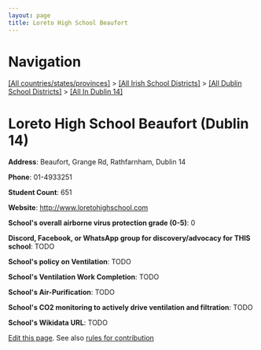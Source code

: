 ```yaml
---
layout: page
title: Loreto High School Beaufort
---
```

# Navigation

[[All countries/states/provinces]](../../../..) > [[All Irish School Districts]](../../..) > [[All Dublin School Districts]](../..) > [[All In Dublin 14]](..)

# Loreto High School Beaufort (Dublin 14)

**Address**: Beaufort, Grange Rd, Rathfarnham, Dublin 14

**Phone**: 01-4933251

**Student Count**: 651

**Website**: <http://www.loretohighschool.com>

**School's overall airborne virus protection grade (0-5)**: 0

**Discord, Facebook, or WhatsApp group for discovery/advocacy for THIS school**: TODO

**School's policy on Ventilation**: TODO

**School's Ventilation Work Completion**: TODO

**School's Air-Purification**: TODO

**School's CO2 monitoring to actively drive ventilation and filtration**: TODO

**School's Wikidata URL**: TODO


[Edit this page](https://github.com/ventilate-schools/Ireland/edit/main/./Dublin_14/Loreto_High_School_Beaufort.md). See also [rules for contribution](../../../contribution-rules/)